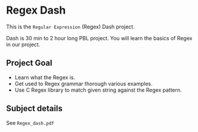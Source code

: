 # Regex Dash

This is the `Regular Expression` (Regex) Dash project. 

Dash is 30 min to 2 hour long PBL project.
You will learn the basics of Regex in our project.

## Project Goal

- Learn what the Regex is.
- Get used to Regex grammar thorough various examples.
- Use C Regex library to match given string against the Regex pattern.

## Subject details
See `Regex_dash.pdf`
